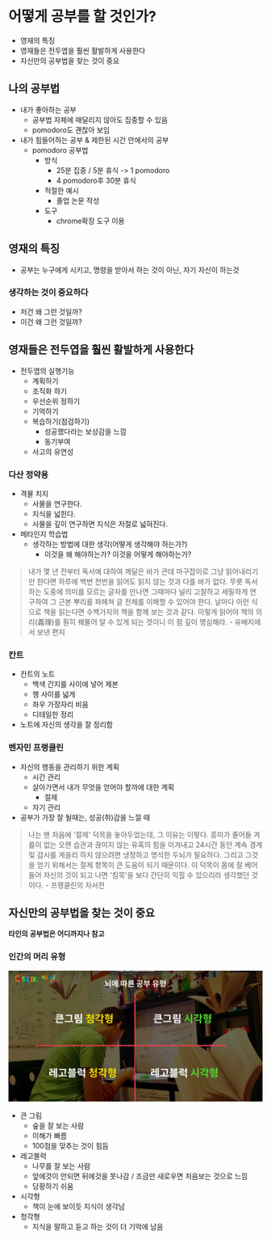 # 어떻게 공부를 할 것인가?

- 영재의 특징
- 영재들은 전두엽을 훨씬 활발하게 사용한다
- 자신만의 공부법을 찾는 것이 중요

## 나의 공부법

- 내가 좋아하는 공부
  - 공부법 자체에 매달리지 않아도 집중할 수 있음
  - pomodoro도 괜찮아 보임
- 내가 힘들어하는 공부 & 제한된 시간 안에서의 공부
  - pomodoro 공부법
    - 방식
      - 25분 집중 / 5분 휴식 -> 1 pomodoro
      - 4 pomodoro후 30분 휴식
    - 적절한 예시
      - 졸업 논문 작성
    - 도구
      - chrome확장 도구 이용

## 영재의 특징

- 공부는 누구에게 시키고, 명령을 받아서 하는 것이 아닌, 자기 자신이 하는것

### 생각하는 것이 중요하다

- 저건 왜 그런 것일까?
- 이건 왜 그런 것일까?

## 영재들은 전두엽을 훨씬 활발하게 사용한다

- 전두엽의 실행기능
  - 계획하기
  - 조직화 하기
  - 우선순위 정하기
  - 기억하기
  - 복습하기(점검하기)
    - 성공했다라는 보상감을 느낌
    - 동기부여
  - 사고의 유연성

### 다산 정약용

- 격물 치지
  - 사물을 연구한다.
  - 지식을 넓힌다.
  - 사물을 깊이 연구하면 지식은 저절로 넓혀진다.
- 메타인지 학습법
  - 생각하는 방법에 대한 생각(어떻게 생각해야 하는가?)
    - 이것을 왜 해야하는가? 이것을 어떻게 해야하는가?

> 내가 몇 년 전부터 독서에 대하여 깨달은 바가 큰데 마구잡이로 그냥 읽어내리기만 한다면 하루에 백번 천번을 읽어도 읽지 않는 것과 다를 바가 없다. 무릇 독서하는 도중에 의미를 모르는 글자를 만나면 그때마다 널리 고찰하고 세밀하게 연구하여 그 근본 뿌리를 파헤쳐 글 전체를 이해할 수 있어야 한다. 날마다 이런 식으로 책을 읽는다면 수백가지의 책을 함께 보는 것과 같다. 이렇게 읽어야 책의 의리(義理)를 훤히 꿰뚤어 알 수 있게 되는 것이니 이 점 깊이 명심해라. - 유배지에서 보낸 편지

### 칸트

- 칸트의 노트
  - 백색 간지를 사이에 넣어 제본
  - 행 사이를 넓게
  - 좌우 가장자리 비움
  - 디테일한 정리
- 노트에 자신의 생각을 잘 정리함

### 벤자민 프랭클린

- 자신의 행동을 관리하기 위한 계획
  - 시간 관리
  - 살아가면서 내가 무엇을 얻어야 할까에 대한 계획
    - 절제
  - 자기 관리
- 공부가 가장 잘 될때는, 성공(취)감을 느낄 때

> 나는 맨 처음에 '절제' 덕목을 놓아두었는데, 그 이유는 이렇다. 흥미가 줄어들 겨를이 없는 오랜 습관과 끊이지 않는 유혹의 힘을 이겨내고 24시간 동안 계속 경계 및 감시를 게을리 하지 않으려면 냉정하고 명석한 두뇌가 필요하다.
> 그리고 그것을 얻기 위해서는 절제 항목이 큰 도움이 되기 때문이다. 이 덕목이 몸에 잘 베어들어 자신의 것이 되고 나면 '침묵'을 보다 간단히 익힐 수 있으리라 생각했던 것이다. - 프랭클린의 자서전

## 자신만의 공부법을 찾는 것이 중요

**타인의 공부법은 어디까지나 참고**

### 인간의 머리 유형

![](./images/brain_types.png)

- 큰 그림
  - 숲을 잘 보는 사람
  - 이해가 빠름
  - 100점을 맞추는 것이 힘듬
- 레고블럭
  - 나무를 잘 보는 사람
  - 앞에것이 안되면 뒤에것을 못나감 / 조금만 새로우면 처음보는 것으로 느낌
  - 당황하기 쉬움
- 시각형
  - 책이 눈에 보이듯 지식이 생각남
- 청각형
  - 지식을 말하고 듣고 하는 것이 더 기억에 남음
